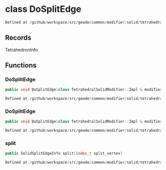 # class DoSplitEdge

```cpp
Defined at /github/workspace/src/geode/common/modifier/solid/tetrahedral_solid_modifier.cpp#1000
```

## Records

TetrahedronInfo



## Functions

### DoSplitEdge

```cpp
public void DoSplitEdge(class TetrahedralSolidModifier::Impl & modifier, index_t edge_id, const std::array<index_t, 2> & vertices)
```

```cpp
Defined at /github/workspace/src/geode/common/modifier/solid/tetrahedral_solid_modifier.cpp#1003
```

### DoSplitEdge

```cpp
public void DoSplitEdge(class TetrahedralSolidModifier::Impl & modifier, const PolyhedronFacetEdge & edge, array vertices)
```

```cpp
Defined at /github/workspace/src/geode/common/modifier/solid/tetrahedral_solid_modifier.cpp#1014
```

### split

```cpp
public SolidSplitEdgeInfo split(index_t split_vertex)
```

```cpp
Defined at /github/workspace/src/geode/common/modifier/solid/tetrahedral_solid_modifier.cpp#1032
```



